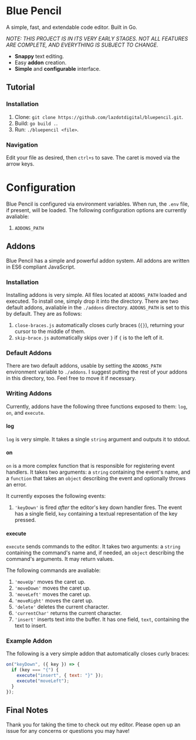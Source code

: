 # Blue Pencil

A simple, fast, and extendable code editor. Built in Go.

_NOTE: THIS PROJECT IS IN ITS VERY EARLY STAGES. NOT ALL FEATURES ARE COMPLETE, AND EVERYTHING IS SUBJECT TO CHANGE._

- **Snappy** text editing.
- Easy **addon** creation.
- **Simple** and **configurable** interface.

## Tutorial

### Installation

1. Clone: `git clone https://github.com/lazdotdigital/bluepencil.git`.
2. Build: `go build .`.
3. Run: `./bluepencil <file>`.

### Navigation

Edit your file as desired, then `ctrl+s` to save. The caret is moved via the arrow keys.

# Configuration

Blue Pencil is configured via environment variables. When run, the `.env` file, if present, will be loaded. The following configuration options are currently avaliable:

1. `ADDONS_PATH`

## Addons

Blue Pencil has a simple and powerful addon system. All addons are written in ES6 compliant JavaScript.

### Installation

Installing addons is very simple. All files located at `ADDONS_PATH` loaded and executed. To install one, simply drop it into the directory. There are two default addons, avaliable in the `./addons` directory. `ADDONS_PATH` is set to this by default. They are as follows:

1. `close-braces.js` automatically closes curly braces (`{}`), returning your cursor to the middle of them.
2. `skip-brace.js` automatically skips over `}` if `{` is to the left of it.

### Default Addons

There are two default addons, usable by setting the `ADDONS_PATH` environment variable to `./addons`. I suggest putting the rest of your addons in this directory, too. Feel free to move it if necessary.

### Writing Addons

Currently, addons have the following three functions exposed to them: `log`, `on`, and `execute`.

#### log

`log` is very simple. It takes a single `string` argument and outputs it to stdout.

#### on

`on` is a more complex function that is responsible for registering event handlers. It takes two arguments: a `string` containing the event's name, and a `function` that takes an `object` describing the event and optionally throws an error.

It currently exposes the following events:

1. `'keyDown'` is fired _after_ the editor's key down handler fires. The event has a single field, `key` containing a textual representation of the key pressed.

#### execute

`execute` sends commands to the editor. It takes two arguments: a `string` containing the command's name and, if needed, an `object` describing the command's arguments. It may return values.

The following commands are avaliable:

1. `'moveUp'` moves the caret up.
2. `'moveDown'` moves the caret up.
3. `'moveLeft'` moves the caret up.
4. `'moveRight'` moves the caret up.
5. `'delete'` deletes the current character.
6. `'currentChar'` returns the current character.
7. `'insert'` inserts text into the buffer. It has one field, `text`, containing the text to insert.

### Example Addon

The following is a very simple addon that automatically closes curly braces:

```javascript
on("keyDown", ({ key }) => {
  if (key === "{") {
    execute("insert", { text: "}" });
    execute("moveLeft");
  }
});
```

## Final Notes

Thank you for taking the time to check out my editor. Please open up an issue for any concerns or questions you may have!
